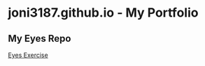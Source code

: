 # joni3187.github.io  -  My Portfolio

## My Eyes Repo
<a href="http://joni3187.github.io.eyes">Eyes Exercise</a>
